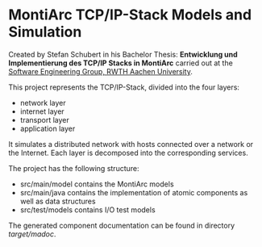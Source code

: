 # MontiArc TCP/IP-Stack Models and Simulation

Created by Stefan Schubert in his Bachelor Thesis:
**Entwicklung und Implementierung des TCP/IP Stacks in MontiArc**
carried out at the 
[Software Engineering Group, RWTH Aachen University](http://www.se-rwth.de/).

This project represents the TCP/IP-Stack, divided into the four layers:
* network layer
* internet layer
* transport layer
* application layer

It simulates a distributed network with hosts connected over a network or the Internet.
Each layer is decomposed into the corresponding services.


The project has the following structure:

* src/main/model  contains the MontiArc models
* src/main/java   contains the implementation of atomic components as well as data structures
* src/test/models contains I/O test models

The generated component documentation can be found in directory 
*target/madoc*.
